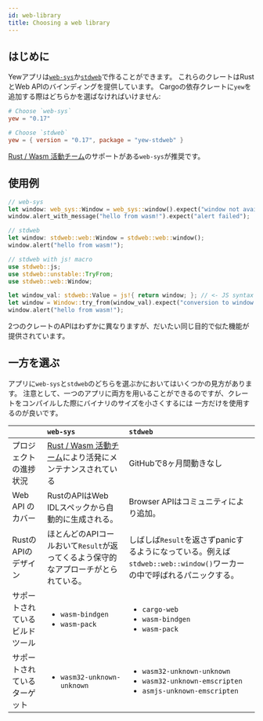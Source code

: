 ```yaml
---
id: web-library
title: Choosing a web library
---
```

## はじめに

Yewアプリは[`web-sys`](https://docs.rs/web-sys)か[`stdweb`](https://docs.rs/stdweb)で作ることができます。
これらのクレートはRustとWeb APIのバインディングを提供しています。
Cargoの依存クレートに`yew`を追加する際はどちらかを選ばなければいけません:

```toml
# Choose `web-sys`
yew = "0.17"

# Choose `stdweb`
yew = { version = "0.17", package = "yew-stdweb" }
```

[Rust / Wasm 活動チーム](https://rustwasm.github.io/)のサポートがある`web-sys`が推奨です。

## 使用例

```rust
// web-sys
let window: web_sys::Window = web_sys::window().expect("window not available");
window.alert_with_message("hello from wasm!").expect("alert failed");

// stdweb
let window: stdweb::web::Window = stdweb::web::window();
window.alert("hello from wasm!");

// stdweb with js! macro
use stdweb::js;
use stdweb::unstable::TryFrom;
use stdweb::web::Window;

let window_val: stdweb::Value = js!{ return window; }; // <- JS syntax inside!
let window = Window::try_from(window_val).expect("conversion to window failed");
window.alert("hello from wasm!");
```

2つのクレートのAPIはわずかに異なりますが、だいたい同じ目的で似た機能が提供されています。

## 一方を選ぶ

アプリに`web-sys`と`stdweb`のどちらを選ぶかにおいてはいくつかの見方があります。
注意として、一つのアプリに両方を用いることができるのですが、クレートをコンパイルした際にバイナリのサイズを小さくするには
一方だけを使用するのが良いです。

<table>
  <thead>
    <tr>
      <th style="text-align:left"></th>
      <th style="text-align:left"><code>web-sys</code>
      </th>
      <th style="text-align:left"><code>stdweb</code>
      </th>
    </tr>
  </thead>
  <tbody>
    <tr>
      <td style="text-align:left">プロジェクトの進捗状況</td>
      <td style="text-align:left">
        <a href="https://rustwasm.github.io/">Rust / Wasm 活動チーム</a>により活発にメンテナンスされている
      </td>
      <td style="text-align:left">GitHubで8ヶ月間動きなし</td>
    </tr>
    <tr>
      <td style="text-align:left">Web API のカバー</td>
      <td style="text-align:left">RustのAPIはWeb IDLスペックから自動的に生成される。</td>
      <td style="text-align:left">Browser APIはコミュニティにより追加。</td>
    </tr>
    <tr>
      <td style="text-align:left">RustのAPIのデザイン</td>
      <td style="text-align:left">
        ほとんどのAPIコールおいて<code>Result</code>が返ってくるよう保守的なアプローチがとられている。
      </td>
      <td style="text-align:left">しばしば<code>Result</code>を返さずpanicするようになっている。例えば <code>stdweb::web::window()</code>ワーカーの中で呼ばれるパニックする。</td>
    </tr>
    <tr>
      <td style="text-align:left">サポートされているビルドツール</td>
      <td style="text-align:left">
        <p></p>
        <ul>
          <li><code>wasm-bindgen</code>
          </li>
          <li><code>wasm-pack</code>
          </li>
        </ul>
      </td>
      <td style="text-align:left">
        <p></p>
        <ul>
          <li><code>cargo-web</code>
          </li>
          <li><code>wasm-bindgen</code>
          </li>
          <li><code>wasm-pack</code>
          </li>
        </ul>
      </td>
    </tr>
    <tr>
      <td style="text-align:left">サポートされているターゲット</td>
      <td style="text-align:left">
        <ul>
          <li><code>wasm32-unknown-unknown</code>
          </li>
        </ul>
      </td>
      <td style="text-align:left">
        <ul>
          <li><code>wasm32-unknown-unknown</code>
          </li>
          <li><code>wasm32-unknown-emscripten</code>
          </li>
          <li><code>asmjs-unknown-emscripten</code>
          </li>
        </ul>
      </td>
    </tr>
  </tbody>
</table>

